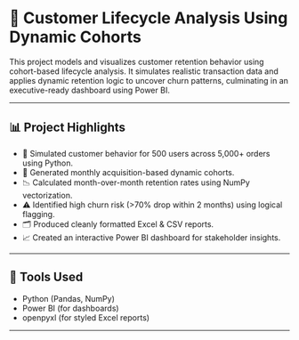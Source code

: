 # 🧠 Customer Lifecycle Analysis Using Dynamic Cohorts

This project models and visualizes customer retention behavior using cohort-based lifecycle analysis. It simulates realistic transaction data and applies dynamic retention logic to uncover churn patterns, culminating in an executive-ready dashboard using Power BI.

---

## 📊 Project Highlights

- 🛒 Simulated customer behavior for 500 users across 5,000+ orders using Python.
- 📅 Generated monthly acquisition-based dynamic cohorts.
- 📉 Calculated month-over-month retention rates using NumPy vectorization.
- ⚠️ Identified high churn risk (>70% drop within 2 months) using logical flagging.
- 🗂️ Produced cleanly formatted Excel & CSV reports.
- 📈 Created an interactive Power BI dashboard for stakeholder insights.

---

## 🧪 Tools Used

- Python (Pandas, NumPy)
- Power BI (for dashboards)
- openpyxl (for styled Excel reports)

---

